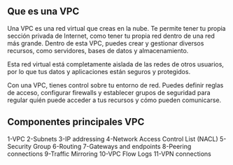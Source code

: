 ## Que es una VPC

Una VPC es una red virtual que creas en la nube. Te permite tener tu propia sección privada de Internet, como tener tu propia red dentro de una red más grande. Dentro de esta VPC, puedes crear y gestionar diversos recursos, como servidores, bases de datos y almacenamiento.

Esta red virtual está completamente aislada de las redes de otros usuarios, por lo que tus datos y aplicaciones están seguros y protegidos.

Con una VPC, tienes control sobre tu entorno de red. Puedes definir reglas de acceso, configurar firewalls y establecer grupos de seguridad para regular quién puede acceder a tus recursos y cómo pueden comunicarse.

## Componentes principales VPC

1-VPC
2-Subnets
3-IP addressing
4-Network Access Control List (NACL)
5-Security Group
6-Routing
7-Gateways and endpoints
8-Peering connections
9-Traffic Mirroring
10-VPC Flow Logs
11-VPN connections



